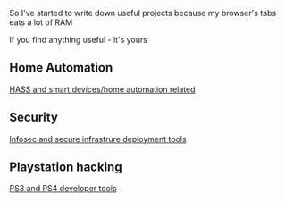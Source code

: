 
So I've started to write down useful projects because my browser's tabs eats a lot of RAM

If you find anything useful - it's yours

## Home Automation

[HASS and smart devices/home automation related ](Home_Automation.md)

## Security 

[Infosec and secure infrastrure deployment tools](Security.md)

## Playstation hacking

[PS3 and PS4 developer tools](PS3_PS4.md)
